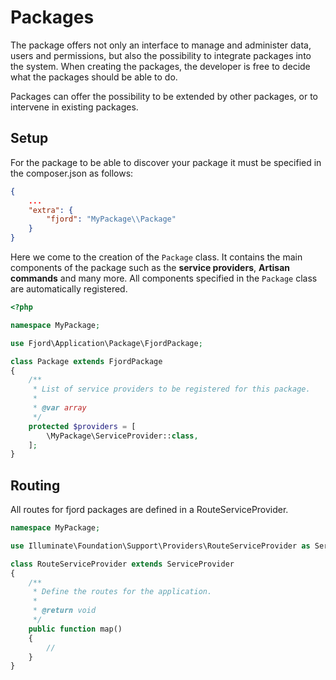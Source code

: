 # Packages

The package offers not only an interface to manage and administer data, users and permissions, but also the possibility to integrate packages into the system. When creating the packages, the developer is free to decide what the packages should be able to do.

Packages can offer the possibility to be extended by other packages, or to intervene in existing packages.

## Setup

For the package to be able to discover your package it must be specified in the composer.json as follows:

```json
{
    ...
    "extra": {
        "fjord": "MyPackage\\Package"
    }
}
```

Here we come to the creation of the `Package` class. It contains the main components of the package such as the **service providers**, **Artisan commands** and many more. All components specified in the `Package` class are automatically registered.

```php
<?php

namespace MyPackage;

use Fjord\Application\Package\FjordPackage;

class Package extends FjordPackage
{
    /**
     * List of service providers to be registered for this package.
     *
     * @var array
     */
    protected $providers = [
        \MyPackage\ServiceProvider::class,
    ];
}
```

## Routing

All routes for fjord packages are defined in a RouteServiceProvider.

```php
namespace MyPackage;

use Illuminate\Foundation\Support\Providers\RouteServiceProvider as ServiceProvider;

class RouteServiceProvider extends ServiceProvider
{
    /**
     * Define the routes for the application.
     *
     * @return void
     */
    public function map()
    {
        //
    }
}
```
